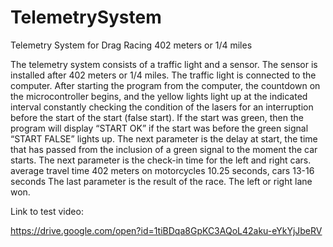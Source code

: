 # TelemetrySystem
Telemetry System for Drag Racing 402 meters or 1/4 miles

The telemetry system consists of a traffic light and a sensor.
The sensor is installed after 402 meters or 1/4 miles.
The traffic light is connected to the computer.
After starting the program from the computer, the countdown on the microcontroller begins, and the yellow lights light up at the indicated interval
constantly checking the condition of the lasers for an interruption before the start of the start (false start).
If the start was green, then the program will display “START OK” if the start was before the green signal “START FALSE” lights up.
The next parameter is the delay at start, the time that has passed from the inclusion of a green signal to the moment the car starts.
The next parameter is the check-in time for the left and right cars. average travel time 402 meters on motorcycles 10.25 seconds, cars 13-16 seconds
The last parameter is the result of the race. The left or right lane won.

Link to test video:

https://drive.google.com/open?id=1tiBDqa8GpKC3AQoL42aku-eYkYjJbeRV
